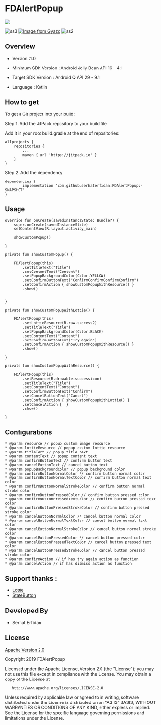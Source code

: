 # FDAlertPopup

[![](https://jitpack.io/v/serhaterfidan/FDAlertPopup.svg)](https://jitpack.io/#serhaterfidan/FDAlertPopup)

![ss3](https://github.com/serhaterfidan/FDAlertPopup/blob/master/screenshots/ss3.png)
[![Image from Gyazo](https://i.gyazo.com/192ef001267fa75cfec2732b52811c5f.gif)](https://gyazo.com/192ef001267fa75cfec2732b52811c5f)
![ss2](https://github.com/serhaterfidan/FDAlertPopup/blob/master/screenshots/ss2.png)

## Overview

* Version :1.0
* Minimum SDK Version : Android Jelly Bean API 16 - 4.1
* Target SDK Version : Android Q API 29 - 9.1

* Language : Kotlin

## How to get

To get a Git project into your build:

Step 1. Add the JitPack repository to your build file

Add it in your root build.gradle at the end of repositories:

	allprojects {
		repositories {
			...
			maven { url 'https://jitpack.io' }
		}
	}
  
Step 2. Add the dependency

	dependencies {
	        implementation 'com.github.serhaterfidan:FDAlertPopup:-SNAPSHOT'
	}

## Usage

    override fun onCreate(savedInstanceState: Bundle?) {
        super.onCreate(savedInstanceState)
        setContentView(R.layout.activity_main)

        showCustomPopup()

    }

    private fun showCustomPopup() {

        FDAlertPopup(this)
            .setTitleText("Title")
            .setContentText("Content")
            .setPopupBackgroundColor(Color.YELLOW)
            .setConfirmButtonText("ConfirmConfirmConfirmConfirm")
            .setConfirmAction { showCustomPopupWithResource() }
            .show()


    }

    private fun showCustomPopupWithLottie() {

        FDAlertPopup(this)
            .setLottieResource(R.raw.success2)
            .setTitleText("Title")
            .setPopupBackgroundColor(Color.BLACK)
            .setContentText("Content")
            .setConfirmButtonText("Try again")
            .setConfirmAction { showCustomPopupWithResource() }
            .show()

    }

    private fun showCustomPopupWithResource() {

        FDAlertPopup(this)
            .setResource(R.drawable.successicon)
            .setTitleText("Title")
            .setContentText("Content")
            .setConfirmButtonText("Confirm")
            .setCancelButtonText("Cancel")
            .setConfirmAction { showCustomPopupWithLottie() }
            .setCancelAction {  }
            .show()

    }

## Configurations

    * @param resource // popup custom image resource
    * @param lottieResource // popup custom lottie resource
    * @param titleText // popup title text
    * @param contentText // popup content text
    * @param confirmButtonText // confirm button text
    * @param cancelButtonText // cancel button text
    * @param popupBackgroundColor // popup background color
    * @param confirmButtonNormalColor // confirm button normal color
    * @param confirmButtonNormalTextColor // confirm button normal text color
    * @param confirmButtonNormalStrokeColor // confirm button normal stroke color
    * @param confirmButtonPressedColor // confirm button pressed color
    * @param confirmButtonPressedTextColor // confirm button pressed text color
    * @param confirmButtonPressedStrokeColor // confirm button pressed stroke color
    * @param cancelButtonNormalColor // cancel button normal color
    * @param cancelButtonNormalTextColor // cancel button normal text color
    * @param cancelButtonNormalStrokeColor // cancel button normal stroke color
    * @param cancelButtonPressedColor // cancel button pressed color
    * @param cancelButtonPressedTextColor // cancel button pressed text color
    * @param cancelButtonPressedStrokeColor // cancel button pressed stroke color
    * @param confirmAction // if has try again action as function
    * @param cancelAction // if has dismiss action as function
	
## Support thanks :

* [Lottie](https://github.com/airbnb/lottie-android)
* [StateButton](https://github.com/niniloveyou/StateButton)

## Developed By

* Serhat Erfidan

## License

[Apache Version 2.0](http://www.apache.org/licenses/LICENSE-2.0.html)

Copyright 2019 FDAlertPopup

   Licensed under the Apache License, Version 2.0 (the "License");
   you may not use this file except in compliance with the License.
   You may obtain a copy of the License at

       http://www.apache.org/licenses/LICENSE-2.0

   Unless required by applicable law or agreed to in writing, software
   distributed under the License is distributed on an "AS IS" BASIS,
   WITHOUT WARRANTIES OR CONDITIONS OF ANY KIND, either express or implied.
   See the License for the specific language governing permissions and
   limitations under the License.
